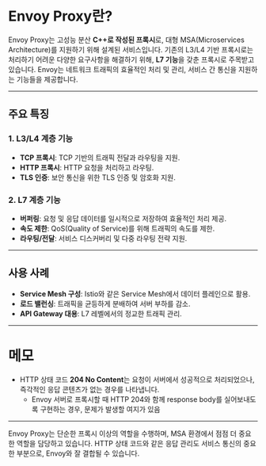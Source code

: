 # Envoy Proxy란?

Envoy Proxy는 고성능 분산 **C++로 작성된 프록시**로, 대형 MSA(Microservices Architecture)를 지원하기 위해 설계된 서비스입니다. 기존의 L3/L4 기반 프록시로는 처리하기 어려운 다양한 요구사항을 해결하기 위해, **L7 기능**을 갖춘 프록시로 주목받고 있습니다. Envoy는 네트워크 트래픽의 효율적인 처리 및 관리, 서비스 간 통신을 지원하는 기능들을 제공합니다.

---

## 주요 특징

### 1. L3/L4 계층 기능
- **TCP 프록시**: TCP 기반의 트래픽 전달과 라우팅을 지원.
- **HTTP 프록시**: HTTP 요청을 처리하고 라우팅.
- **TLS 인증**: 보안 통신을 위한 TLS 인증 및 암호화 지원.

### 2. L7 계층 기능
- **버퍼링**: 요청 및 응답 데이터를 일시적으로 저장하여 효율적인 처리 제공.
- **속도 제한**: QoS(Quality of Service)를 위해 트래픽의 속도를 제한.
- **라우팅/전달**: 서비스 디스커버리 및 다중 라우팅 전략 지원.

---

## 사용 사례
- **Service Mesh 구성**: Istio와 같은 Service Mesh에서 데이터 플레인으로 활용.
- **로드 밸런싱**: 트래픽을 균등하게 분배하여 서버 부하를 감소.
- **API Gateway 대용**: L7 레벨에서의 정교한 트래픽 관리.

---

# 메모

- HTTP 상태 코드 **204 No Content**는 요청이 서버에서 성공적으로 처리되었으나, 즉각적인 응답 콘텐츠가 없는 경우를 나타냅니다.
	- Envoy 서버로 프록시할 때 HTTP 204와 함께 response body를 실어보내도록 구현하는 경우, 문제가 발생할 여지가 있음

---

Envoy Proxy는 단순한 프록시 이상의 역할을 수행하며, MSA 환경에서 점점 더 중요한 역할을 담당하고 있습니다. HTTP 상태 코드와 같은 응답 관리도 서비스 통신의 중요한 부분으로, Envoy와 잘 결합될 수 있습니다.
